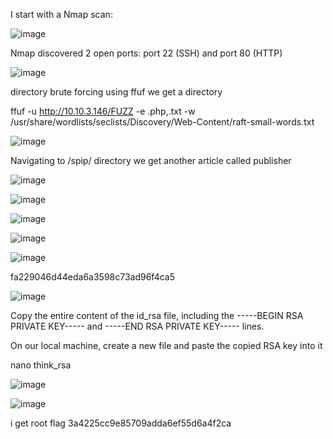 
I start with a Nmap scan:

![image](https://github.com/user-attachments/assets/c2553df2-62cb-43cb-aa70-176bc74ddd05)

Nmap discovered 2 open ports: port 22 (SSH) and port 80 (HTTP)

![image](https://github.com/user-attachments/assets/01f1a259-73ff-4381-9b94-7e20fc93e4aa)


directory brute forcing using ffuf we get a directory

ffuf -u http://10.10.3.146/FUZZ -e .php,.txt -w  /usr/share/wordlists/seclists/Discovery/Web-Content/raft-small-words.txt

![image](https://github.com/user-attachments/assets/d7ba86bd-e404-499d-9c36-7d88532dfd71)

Navigating to /spip/ directory we get another article called publisher

![image](https://github.com/user-attachments/assets/b57861fb-be37-4405-a280-58808cba5a2a)

![image](https://github.com/user-attachments/assets/ae740fd2-8458-4d42-89f8-61ac3bfb05ba)

![image](https://github.com/user-attachments/assets/2dde3ff6-3a4d-431b-a832-adb81ece93dc)


![image](https://github.com/user-attachments/assets/7aa61437-cb92-4d46-8c4c-25fe59aea9d9)


![image](https://github.com/user-attachments/assets/0837530f-6168-402f-bac3-8d9d56020bf9)

fa229046d44eda6a3598c73ad96f4ca5 



![image](https://github.com/user-attachments/assets/7d83395e-acdd-43f9-9bec-da0ccc45f1c7)

Copy the entire content of the id_rsa file, including the -----BEGIN RSA PRIVATE KEY----- and -----END RSA PRIVATE KEY----- lines.


On our local machine, create a new file and paste the copied RSA key into it


nano think_rsa

![image](https://github.com/user-attachments/assets/46bce293-9c5d-4335-a25d-2348cab1f534)

![image](https://github.com/user-attachments/assets/4fe8433e-de13-40f2-9a66-b2313ccd972b)

i get root flag 3a4225cc9e85709adda6ef55d6a4f2ca











